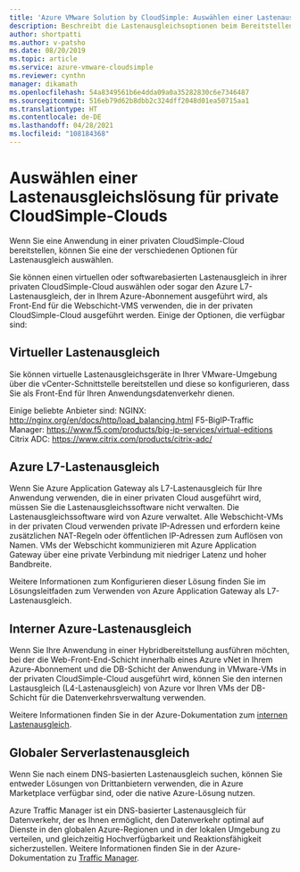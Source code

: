 ```yaml
---
title: 'Azure VMware Solution by CloudSimple: Auswählen einer Lastenausgleichslösung für private CloudSimple-Clouds'
description: Beschreibt die Lastenausgleichsoptionen beim Bereitstellen einer Anwendung in einer privaten Cloud.
author: shortpatti
ms.author: v-patsho
ms.date: 08/20/2019
ms.topic: article
ms.service: azure-vmware-cloudsimple
ms.reviewer: cynthn
manager: dikamath
ms.openlocfilehash: 54a8349561b6e4dda09a0a35282830c6e7346487
ms.sourcegitcommit: 516eb79d62b8dbb2c324dff2048d01ea50715aa1
ms.translationtype: HT
ms.contentlocale: de-DE
ms.lasthandoff: 04/28/2021
ms.locfileid: "108184368"
---
```

# <a name="choose-a-load-balancing-solution-for-cloudsimple-private-clouds"></a>Auswählen einer Lastenausgleichslösung für private CloudSimple-Clouds

Wenn Sie eine Anwendung in einer privaten CloudSimple-Cloud bereitstellen, können Sie eine der verschiedenen Optionen für Lastenausgleich auswählen.

Sie können einen virtuellen oder softwarebasierten Lastenausgleich in ihrer privaten CloudSimple-Cloud auswählen oder sogar den Azure L7-Lastenausgleich, der in Ihrem Azure-Abonnement ausgeführt wird, als Front-End für die Webschicht-VMS verwenden, die in der privaten CloudSimple-Cloud ausgeführt werden. Einige der Optionen, die verfügbar sind:

## <a name="virtual-load-balancers"></a>Virtueller Lastenausgleich

Sie können virtuelle Lastenausgleichsgeräte in Ihrer VMware-Umgebung über die vCenter-Schnittstelle bereitstellen und diese so konfigurieren, dass Sie als Front-End für Ihren Anwendungsdatenverkehr dienen.

Einige beliebte Anbieter sind: NGINX: http://nginx.org/en/docs/http/load_balancing.html F5-BigIP-Traffic Manager: https://www.f5.com/products/big-ip-services/virtual-editions Citrix ADC: https://www.citrix.com/products/citrix-adc/

## <a name="azure-l7-load-balancer"></a>Azure L7-Lastenausgleich

Wenn Sie Azure Application Gateway als L7-Lastenausgleich für Ihre Anwendung verwenden, die in einer privaten Cloud ausgeführt wird, müssen Sie die Lastenausgleichssoftware nicht verwalten. Die Lastenausgleichssoftware wird von Azure verwaltet. Alle Webschicht-VMs in der privaten Cloud verwenden private IP-Adressen und erfordern keine zusätzlichen NAT-Regeln oder öffentlichen IP-Adressen zum Auflösen von Namen. VMs der Webschicht kommunizieren mit Azure Application Gateway über eine private Verbindung mit niedriger Latenz und hoher Bandbreite.

Weitere Informationen zum Konfigurieren dieser Lösung finden Sie im Lösungsleitfaden zum Verwenden von Azure Application Gateway als L7-Lastenausgleich.

## <a name="azure-internal-load-balancer"></a>Interner Azure-Lastenausgleich

Wenn Sie Ihre Anwendung in einer Hybridbereitstellung ausführen möchten, bei der die Web-Front-End-Schicht innerhalb eines Azure vNet in Ihrem Azure-Abonnement und die DB-Schicht der Anwendung in VMware-VMs in der privaten CloudSimple-Cloud ausgeführt wird, können Sie den internen Lastausgleich (L4-Lastenausgleich) von Azure vor Ihren VMs der DB-Schicht für die Datenverkehrsverwaltung verwenden.

Weitere Informationen finden Sie in der Azure-Dokumentation zum [internen Lastenausgleich](../load-balancer/components.md#frontend-ip-configurations).

## <a name="global-server-load-balancer"></a>Globaler Serverlastenausgleich

Wenn Sie nach einem DNS-basierten Lastenausgleich suchen, können Sie entweder Lösungen von Drittanbietern verwenden, die in Azure Marketplace verfügbar sind, oder die native Azure-Lösung nutzen.

Azure Traffic Manager ist ein DNS-basierter Lastenausgleich für Datenverkehr, der es Ihnen ermöglicht, den Datenverkehr optimal auf Dienste in den globalen Azure-Regionen und in der lokalen Umgebung zu verteilen, und gleichzeitig Hochverfügbarkeit und Reaktionsfähigkeit sicherzustellen. Weitere Informationen finden Sie in der Azure-Dokumentation zu [Traffic Manager](../traffic-manager/traffic-manager-configure-geographic-routing-method.md).
